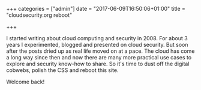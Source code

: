 +++
categories = ["admin"]
date = "2017-06-09T16:50:06+01:00"
title = "cloudsecurity.org reboot"

+++

I started writing about cloud computing and security in 2008.  For about 3 years I experimented, blogged and presented on cloud security.  But soon after the posts dried up as real life moved on at a pace.  The cloud has come a long way since then and now there are many more practical use cases to explore and security know-how to share.  So it's time to dust off the digital cobwebs, polish the CSS and reboot this site.  


Welcome back!


